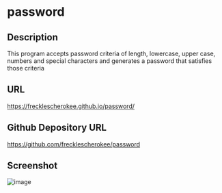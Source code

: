 # password

## Description 

This program accepts password criteria of length, lowercase, upper case, numbers and special characters and generates a password that satisfies those criteria

## URL

https://frecklescherokee.github.io/password/

## Github Depository URL

https://github.com/frecklescherokee/password

## Screenshot

![image](https://user-images.githubusercontent.com/71302040/95684489-b8a9f980-0bb7-11eb-9fa6-238b88459fb6.png)

